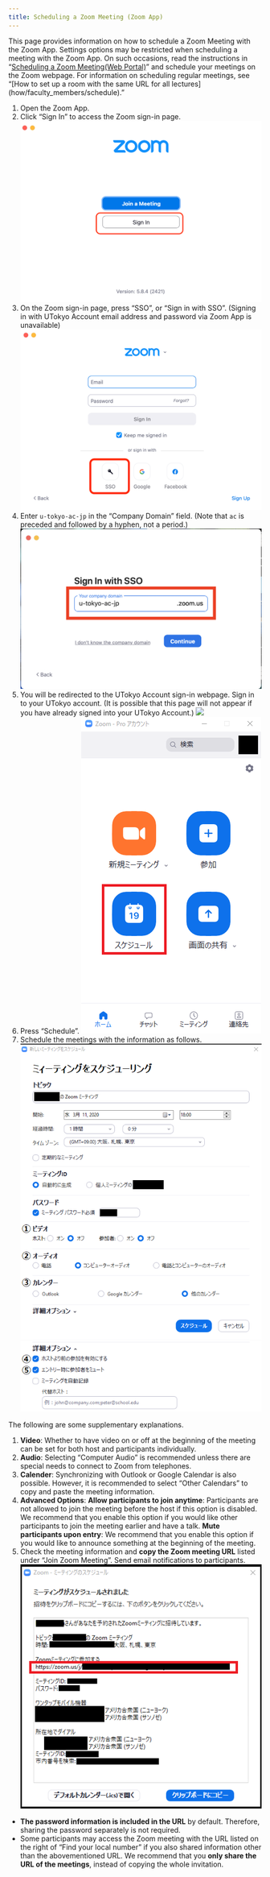 ```yaml
---
title: Scheduling a Zoom Meeting (Zoom App)
---
```

This page provides information on how to schedule a Zoom Meeting with the Zoom App. Settings options may be restricted when scheduling a meeting with the Zoom App. On such occasions, read the instructions in “[Scheduling a Zoom Meeting(Web Portal)](create_room)” and schedule your meetings on the Zoom webpage. For information on scheduling regular meetings, see “[How to set up a room with the same URL for all lectures] (how/faculty_members/schedule).”

1. Open the Zoom App.
2. Click “Sign In” to access the Zoom sign-in page.
  ![](img/zoom_signin_4.png)
3. On the Zoom sign-in page, press “SSO”, or “Sign in with SSO”. (Signing in with UTokyo Account email address and password via Zoom App is unavailable)
  ![](img/zoom_signin_5.png)
4. Enter `u-tokyo-ac-jp` in the “Company Domain” field. (Note that `ac` is preceded and followed by a hyphen, not a period.)
  ![](img/zoom_signin_6.png)
5. You will be redirected to the UTokyo Account sign-in webpage. Sign in to your UTokyo account. (It is possible that this page will not appear if you have already signed into your UTokyo Account.)
  ![](img/zoom_signin_2.png)
6. Press “Schedule”.
  ![](img/zoom_top2.png)
7. Schedule the meetings with the information as follows.
  ![](img/zoom_schedule.png)  
  ![](img/zoom_schedule_detail.png) 

The following are some supplementary explanations.
1. **Video**: Whether to have video on or off at the beginning of the meeting can be set for both host and participants individually.
2. **Audio**: Selecting “Computer Audio” is recommended unless there are special needs to connect to Zoom from telephones.
3. **Calender**: Synchronizing with Outlook or Google Calendar is also possible. However, it is recommended to select “Other Calendars” to copy and paste the meeting information.
4. **Advanced Options**: 
**Allow participants to join anytime**: Participants are not allowed to join the meeting before the host if this option is disabled. We recommend that you enable this option if you would like other participants to join the meeting earlier and have a talk.
**Mute participants upon entry**: We recommend that you enable this option if you would like to announce something at the beginning of the meeting.
5. Check the meeting information and **copy the Zoom meeting URL** listed under “Join Zoom Meeting”. Send email notifications to participants.
  ![](img/zoom_schedule_info.png)

* **The password information is included in the URL** by default. Therefore, sharing the password separately is not required. 
* Some participants may access the Zoom meeting with the URL listed on the right of “Find your local number” if you also shared information other than the abovementioned URL. We recommend that you **only share the URL of the meetings**, instead of copying the whole invitation.
